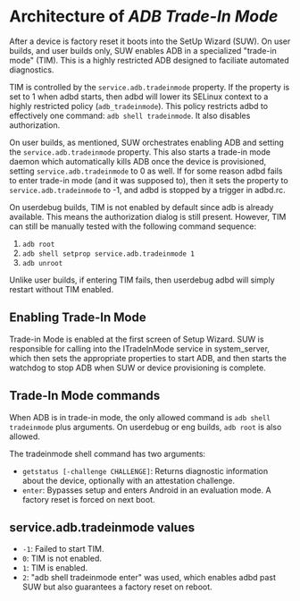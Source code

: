 # Architecture of *ADB Trade-In Mode*

After a device is factory reset it boots into the SetUp Wizard (SUW). On user builds, and
user builds only, SUW enables ADB in a specialized "trade-in mode" (TIM). This is a highly
restricted ADB designed to faciliate automated diagnostics.

TIM is controlled by the `service.adb.tradeinmode` property. If the property is set to 1 when adbd
starts, then adbd will lower its SELinux context to a highly restricted policy (`adb_tradeinmode`).
This policy restricts adbd to effectively one command: `adb shell tradeinmode`. It also disables
authorization.

On user builds, as mentioned, SUW orchestrates enabling ADB and setting the
`service.adb.tradeinmode` property. This also starts a trade-in mode daemon which automatically
kills ADB once the device is provisioned, setting `service.adb.tradeinmode` to 0 as well. If for
some reason adbd fails to enter trade-in mode (and it was supposed to), then it sets the property
to `service.adb.tradeinmode` to -1, and adbd is stopped by a trigger in adbd.rc.

On userdebug builds, TIM is not enabled by default since adb is already available. This means the
authorization dialog is still present. However, TIM can still be manually tested with the following
command sequence:
1. `adb root`
2. `adb shell setprop service.adb.tradeinmode 1`
3. `adb unroot`

Unlike user builds, if entering TIM fails, then userdebug adbd will simply restart without TIM
enabled.

## Enabling Trade-In Mode

Trade-in Mode is enabled at the first screen of Setup Wizard. SUW is responsible for calling into
the ITradeInMode service in system\_server, which then sets the appropriate properties to start
ADB, and then starts the watchdog to stop ADB when SUW or device provisioning is complete.

## Trade-In Mode commands

When ADB is in trade-in mode, the only allowed command is `adb shell tradeinmode` plus arguments.
On userdebug or eng builds, `adb root` is also allowed.

The tradeinmode shell command has two arguments:
 - `getstatus [-challenge CHALLENGE]`: Returns diagnostic information about the device, optionally
   with an attestation challenge.
 - `enter`: Bypasses setup and enters Android in an evaluation mode. A factory reset is forced on
   next boot.

## service.adb.tradeinmode values
 - `-1`: Failed to start TIM.
 - `0`: TIM is not enabled.
 - `1`: TIM is enabled.
 - `2`: "adb shell tradeinmode enter" was used, which enables adbd past SUW but
        also guarantees a factory reset on reboot.
